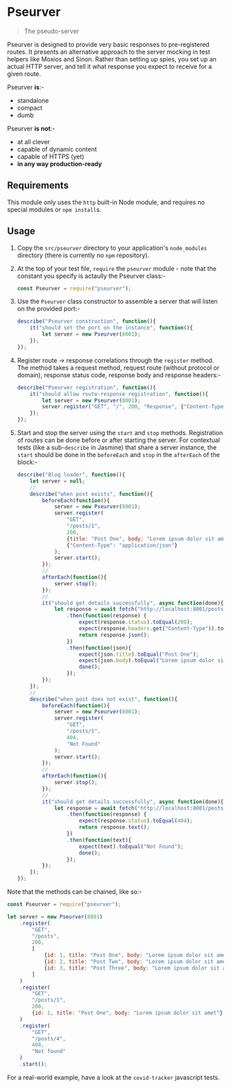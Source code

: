 # Pseurver

> The pseudo-server

Pseurver is designed to provide very basic responses to pre-registered routes. It presents an alternative approach to the server mocking in test helpers like Moxios and Sinon. Rather than setting up spies, you set up an actual HTTP server, and tell it what response you expect to receive for a given route. 

Pseurver **is**:-
*	standalone
*	compact
*	dumb

Pseurver **is not**:-
*	at all clever
*	capable of dynamic content
*	capable of HTTPS (yet)
*	**in any way production-ready**


## Requirements

This module only uses the `http` built-in Node module, and requires no special modules or `npm install`s.


## Usage

1.	Copy the `src/pseurver` directory to your application's `node_modules` directory (there is currently no `npm` repository).

2.	At the top of your test file, `require` the `pseurver` module - note that the constant you specify is actaully the Pseurver class:-

	```js
	const Pseurver = require("pseurver");
	```

3.	Use the `Pseurver` class constructor to assemble a server that will listen on the provided port:-

	```js
	describe("Pseurver construction", function(){
		it("should set the port on the instance", function(){
			let server = new Pseurver(8001);
		});
	});
	```

4.	Register route -> response correlations through the `register` method. The method takes a request method, request route (without protocol or domain), response status code, response body and response headers:-

	```js
	describe("Pseurver registration", function(){
		it("should allow route-response registration", function(){
			let server = new Pseurver(8001);
			server.register("GET", "/", 200, "Response", {"Content-Type": "text/plain"});
		});
	});
	```

5.	Start and stop the server using the `start` and `stop` methods. Registration of routes can be done before or after starting the server. For contextual tests (like a sub-`describe` in Jasmine) that share a server instance, the `start` should be done in the `beforeEach` and `stop` in the `afterEach` of the block:-

	```js
	describe("Blog loader", function(){
		let server = null;
		//
		describe("when post exists", function(){
			beforeEach(function(){
				server = new Pseurver(8001);
				server.register(
					"GET", 
					"/posts/1", 
					200, 
					{title: "Post One", body: "Lorem ipsum dolor sit amet..."}, 
					{"Content-Type": "application/json"}
				);
				server.start();
			});
			//
			afterEach(function(){
				server.stop();
			});
			//
			it("should get details successfully", async function(done){
	            let response = await fetch("http://localhost:8001/posts/1")
	                .then(function(response) {
	                    expect(response.status).toEqual(200);
	                    expect(response.headers.get("Content-Type")).toEqual("application/json");
	                    return response.json();
	                })
	                .then(function(json){
	                    expect(json.title).toEqual("Post One");
	                    expect(json.body).toEqual("Lorem ipsum dolor sit amet...");
	                    done();
	                });
			});
		});
		//
		describe("when post does not exist", function(){
			beforeEach(function(){
				server = new Pseurver(8001);
				server.register(
					"GET", 
					"/posts/1", 
					404, 
					"Not Found"
				);
				server.start();
			});
			//
			afterEach(function(){
				server.stop();
			});
			//
			it("should get details successfully", async function(done){
	            let response = await fetch("http://localhost:8001/posts/1")
	                .then(function(response) {
	                    expect(response.status).toEqual(404);
	                    return response.text();
	                })
	                .then(function(text){
	                    expect(text).toEqual("Not Found");
	                    done();
	                });
			});
		});
	});
	```

Note that the methods can be chained, like so:-

```js
const Pseurver = require("pseurver");

let server = new Pseurver(8001)
	.register(
		"GET",
		"/posts",
		200,
		[
			{id: 1, title: "Post One", body: "Lorem ipsum dolor sit amet"},
			{id: 2, title: "Post Two", body: "Lorem ipsum dolor sit amet"},
			{id: 3, title: "Post Three", body: "Lorem ipsum dolor sit amet"}
		]
	)
	.register(
		"GET",
		"/posts/1",
		200,
		{id: 1, title: "Post One", body: "Lorem ipsum dolor sit amet"}
	)
	.register(
		"GET",
		"/posts/4",
		404,
		"Not found"
	)
	.start();
```

For a real-world example, have a look at the `covid-tracker` javascript tests.